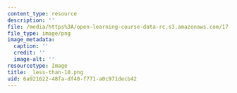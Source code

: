 ```yaml
---
content_type: resource
description: ''
file: /media/https%3A/open-learning-course-data-rc.s3.amazonaws.com/17-269-race-ethnicity-and-american-politics-spring-2017/6a92162248fadf40f771a0c971decb42_less-than-10.png
file_type: image/png
image_metadata:
  caption: ''
  credit: ''
  image-alt: ''
resourcetype: Image
title: _less-than-10.png
uid: 6a921622-48fa-df40-f771-a0c971decb42
---
```

